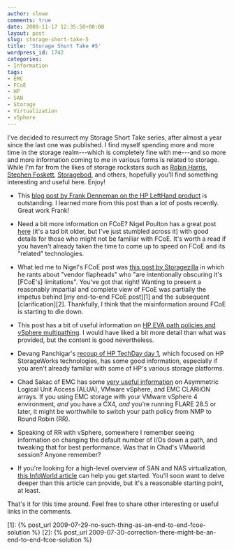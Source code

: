 ```yaml
---
author: slowe
comments: true
date: 2009-11-17 12:35:50+00:00
layout: post
slug: storage-short-take-5
title: 'Storage Short Take #5'
wordpress_id: 1742
categories:
- Information
tags:
- EMC
- FCoE
- HP
- SAN
- Storage
- Virtualization
- vSphere
---
```


I've decided to resurrect my Storage Short Take series, after almost a year since the last one was published. I find myself spending more and more time in the storage realm---which is completely fine with me---and so more and more information coming to me in various forms is related to storage. While I'm far from the likes of storage rockstars such as [Robin Harris](http://storagemojo.com/), [Stephen Foskett](http://blog.fosketts.net/), [Storagebod](http://storagebod.typepad.com/), and others, hopefully you'll find something interesting and useful here. Enjoy!

* This [blog post by Frank Denneman on the HP LeftHand product](http://frankdenneman.wordpress.com/2009/10/11/lefthand-san-lessons-learned) is outstanding. I learned more from this post than a _lot_ of posts recently. Great work Frank!

* Need a bit more information on FCoE? Nigel Poulton has a great post [here](http://blogs.rupturedmonkey.com/?p=486) (it's a tad bit older, but I've just stumbled across it) with good details for those who might not be familiar with FCoE. It's worth a read if you haven't already taken the time to come up to speed on FCoE and its "related" technologies.

* What led me to Nigel's FCoE post was [this post by Storagezilla](http://storagezilla.typepad.com/storagezilla/2009/09/fcoe-idiots-to-the-left-of-me-liars-to-the-right-stuck-in-the-middle-with-users.html) in which he rants about "vendor flapheads" who "are intentionally obscuring it's [FCoE's] limitations". You've got that right! Wanting to present a reasonably impartial and complete view of FCoE was partially the impetus behind [my end-to-end FCoE post][1] and the subsequent [clarification][2]. Thankfully, I think that the misinformation around FCoE is starting to die down.

* This post has a bit of useful information on [HP EVA path policies and vSphere multipathing](http://vknowledge.wordpress.com/2009/10/11/vsphere-hp-eva-and-path-policies/). I would have liked a bit more detail than what was provided, but the content is good nevertheless.

* Devang Panchigar's [recoup of HP TechDay day 1](http://storagenerve.com/2009/09/30/hptechday-2009-day-1-hp-storageworks-technology/), which focused on HP StorageWorks technologies, has some good information, especially if you aren't already familiar with some of HP's various storage platforms.

* Chad Sakac of EMC has some [very useful information](http://virtualgeek.typepad.com/virtual_geek/2009/09/a-couple-important-alua-and-srm-notes.html) on Asymmetric Logical Unit Access (ALUA), VMware vSphere, and EMC CLARiiON arrays. If you using EMC storage with your VMware vSphere 4 environment, _and_ you have a CX4, _and_ you're running FLARE 28.5 or later, it might be worthwhile to switch your path policy from NMP to Round Robin (RR).

* Speaking of RR with vSphere, somewhere I remember seeing information on changing the default number of I/Os down a path, and tweaking that for best performance. Was that in Chad's VMworld session? Anyone remember?

* If you're looking for a high-level overview of SAN and NAS virtualization, [this InfoWorld article](http://www.infoworld.com/d/virtualization/deep-dive-san-and-nas-virtualization-241?page=0,0) can help you get started. You'll soon want to delve deeper than this article can provide, but it's a reasonable starting point, at least.

That's it for this time around. Feel free to share other interesting or useful links in the comments.

[1]: {% post_url 2009-07-29-no-such-thing-as-an-end-to-end-fcoe-solution %}
[2]: {% post_url 2009-07-30-correction-there-might-be-an-end-to-end-fcoe-solution %}
